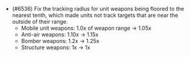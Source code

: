 - (#6536) Fix the tracking radius for unit weapons being floored to the nearest tenth, which made units not track targets that are near the outside of their range.
  - Mobile unit weapons: 1.0x of weapon range -> 1.05x
  - Anti-air weapons: 1.10x -> 1.15x
  - Bomber weapons: 1.2x -> 1.25x
  - Structure weapons: 1x -> 1x

